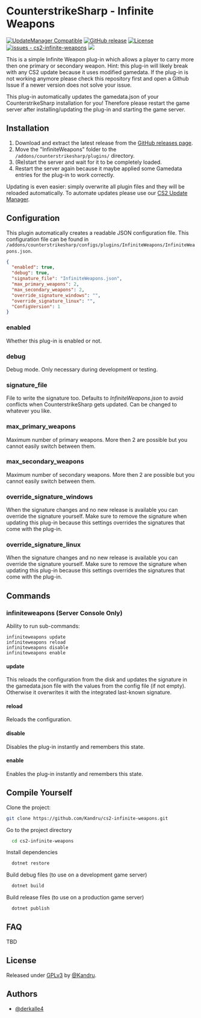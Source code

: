 # CounterstrikeSharp - Infinite Weapons

[![UpdateManager Compatible](https://img.shields.io/badge/CS2-UpdateManager-darkgreen)](https://github.com/Kandru/cs2-update-manager/)
[![GitHub release](https://img.shields.io/github/release/Kandru/cs2-infinite-weapons?include_prereleases=&sort=semver&color=blue)](https://github.com/Kandru/cs2-infinite-weapons/releases/)
[![License](https://img.shields.io/badge/License-GPLv3-blue)](#license)
[![issues - cs2-infinite-weapons](https://img.shields.io/github/issues/Kandru/cs2-infinite-weapons)](https://github.com/Kandru/cs2-infinite-weapons/issues)
[![](https://www.paypalobjects.com/en_US/i/btn/btn_donateCC_LG.gif)](https://www.paypal.com/donate/?hosted_button_id=C2AVYKGVP9TRG)

This is a simple Infinite Weapon plug-in which allows a player to carry more then one primary or secondary weapon. Hint: this plug-in will likely break with any CS2 update because it uses modified gamedata. If the plug-in is not working anymore please check this repository first and open a Github Issue if a newer version does not solve your issue.

This plug-in automatically updates the gamedata.json of your CounterstrikeSharp installation for you! Therefore please restart the game server after installing/updating the plug-in and starting the game server.

## Installation

1. Download and extract the latest release from the [GitHub releases page](https://github.com/Kandru/cs2-infinite-weapons/releases/).
2. Move the "InfiniteWeapons" folder to the `/addons/counterstrikesharp/plugins/` directory.
3. (Re)start the server and wait for it to be completely loaded.
4. Restart the server again because it maybe applied some Gamedata entries for the plug-in to work correctly.

Updating is even easier: simply overwrite all plugin files and they will be reloaded automatically. To automate updates please use our [CS2 Update Manager](https://github.com/Kandru/cs2-update-manager/).


## Configuration

This plugin automatically creates a readable JSON configuration file. This configuration file can be found in `/addons/counterstrikesharp/configs/plugins/InfiniteWeapons/InfiniteWeapons.json`.

```json
{
  "enabled": true,
  "debug": true,
  "signature_file": "InfiniteWeapons.json",
  "max_primary_weapons": 2,
  "max_secondary_weapons": 2,
  "override_signature_windows": "",
  "override_signature_linux": "",
  "ConfigVersion": 1
}
```

### enabled

Whether this plug-in is enabled or not.

### debug

Debug mode. Only necessary during development or testing.

### signature_file

File to write the signature too. Defaults to *InfiniteWeapons.json* to avoid conflicts when CounterstrikeSharp gets updated. Can be changed to whatever you like.

### max_primary_weapons

Maximum number of primary weapons. More then 2 are possible but you cannot easily switch between them.

### max_secondary_weapons

Maximum number of secondary weapons. More then 2 are possible but you cannot easily switch between them.

### override_signature_windows

When the signature changes and no new release is available you can override the signature yourself. Make sure to remove the signature when updating this plug-in because this settings overrides the signatures that come with the plug-in.

### override_signature_linux

When the signature changes and no new release is available you can override the signature yourself. Make sure to remove the signature when updating this plug-in because this settings overrides the signatures that come with the plug-in.

## Commands

### infiniteweapons (Server Console Only)

Ability to run sub-commands:

```
infiniteweapons update
infiniteweapons reload
infiniteweapons disable
infiniteweapons enable
```

#### update

This reloads the configuration from the disk and updates the signature in the gamedata.json file with the values from the config file (if not empty). Otherwise it overwrites it with the integrated last-known signature.

#### reload

Reloads the configuration.

#### disable

Disables the plug-in instantly and remembers this state.

#### enable

Enables the plug-in instantly and remembers this state.

## Compile Yourself

Clone the project:

```bash
git clone https://github.com/Kandru/cs2-infinite-weapons.git
```

Go to the project directory

```bash
  cd cs2-infinite-weapons
```

Install dependencies

```bash
  dotnet restore
```

Build debug files (to use on a development game server)

```bash
  dotnet build
```

Build release files (to use on a production game server)

```bash
  dotnet publish
```

## FAQ

TBD

## License

Released under [GPLv3](/LICENSE) by [@Kandru](https://github.com/Kandru).

## Authors

- [@derkalle4](https://www.github.com/derkalle4)
